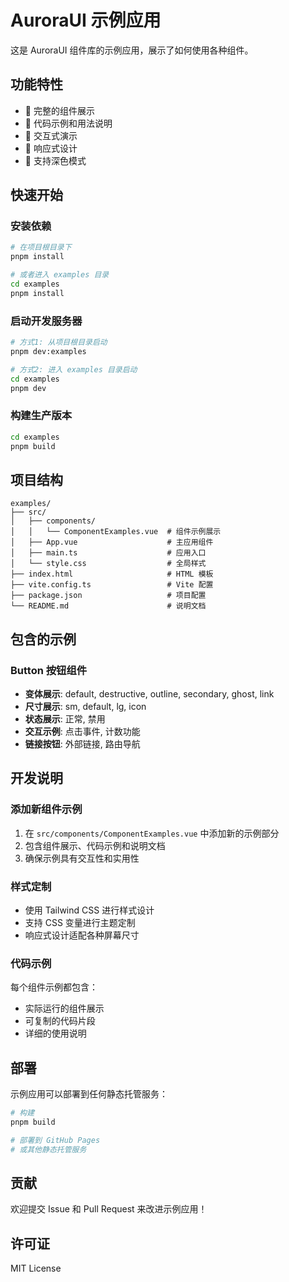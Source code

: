 # AuroraUI 示例应用

这是 AuroraUI 组件库的示例应用，展示了如何使用各种组件。

## 功能特性

- 🎨 完整的组件展示
- 📝 代码示例和用法说明
- 🎯 交互式演示
- 📱 响应式设计
- 🌙 支持深色模式

## 快速开始

### 安装依赖

```bash
# 在项目根目录下
pnpm install

# 或者进入 examples 目录
cd examples
pnpm install
```

### 启动开发服务器

```bash
# 方式1: 从项目根目录启动
pnpm dev:examples

# 方式2: 进入 examples 目录启动
cd examples
pnpm dev
```

### 构建生产版本

```bash
cd examples
pnpm build
```

## 项目结构

```
examples/
├── src/
│   ├── components/
│   │   └── ComponentExamples.vue  # 组件示例展示
│   ├── App.vue                    # 主应用组件
│   ├── main.ts                    # 应用入口
│   └── style.css                  # 全局样式
├── index.html                     # HTML 模板
├── vite.config.ts                 # Vite 配置
├── package.json                   # 项目配置
└── README.md                      # 说明文档
```

## 包含的示例

### Button 按钮组件

- **变体展示**: default, destructive, outline, secondary, ghost, link
- **尺寸展示**: sm, default, lg, icon
- **状态展示**: 正常, 禁用
- **交互示例**: 点击事件, 计数功能
- **链接按钮**: 外部链接, 路由导航

## 开发说明

### 添加新组件示例

1. 在 `src/components/ComponentExamples.vue` 中添加新的示例部分
2. 包含组件展示、代码示例和说明文档
3. 确保示例具有交互性和实用性

### 样式定制

- 使用 Tailwind CSS 进行样式设计
- 支持 CSS 变量进行主题定制
- 响应式设计适配各种屏幕尺寸

### 代码示例

每个组件示例都包含：

- 实际运行的组件展示
- 可复制的代码片段
- 详细的使用说明

## 部署

示例应用可以部署到任何静态托管服务：

```bash
# 构建
pnpm build

# 部署到 GitHub Pages
# 或其他静态托管服务
```

## 贡献

欢迎提交 Issue 和 Pull Request 来改进示例应用！

## 许可证

MIT License
